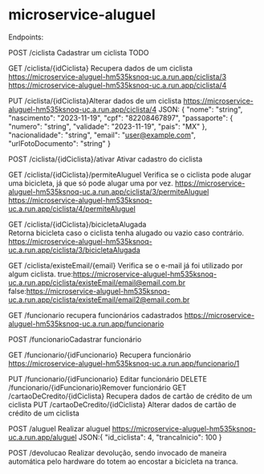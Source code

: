 # microservice-aluguel


Endpoints:

POST /ciclista Cadastrar um ciclista TODO


GET /ciclista/{idCiclista} Recupera dados de um ciclista
https://microservice-aluguel-hm535ksnoq-uc.a.run.app/ciclista/3
https://microservice-aluguel-hm535ksnoq-uc.a.run.app/ciclista/4


PUT /ciclista/{idCiclista}Alterar dados de um ciclista
https://microservice-aluguel-hm535ksnoq-uc.a.run.app/ciclista/4
JSON:
{
  "nome": "string",
  "nascimento": "2023-11-19",
  "cpf": "82208467897",
  "passaporte": {
    "numero": "string",
    "validade": "2023-11-19",
    "pais": "MX"
  },
  "nacionalidade": "string",
  "email": "user@example.com",
  "urlFotoDocumento": "string"
}

POST /ciclista/{idCiclista}/ativar Ativar cadastro do ciclista

GET /ciclista/{idCiclista}/permiteAluguel Verifica se o ciclista pode alugar uma bicicleta, já que só pode alugar uma por vez.
https://microservice-aluguel-hm535ksnoq-uc.a.run.app/ciclista/3/permiteAluguel
https://microservice-aluguel-hm535ksnoq-uc.a.run.app/ciclista/4/permiteAluguel


GET /ciclista/{idCiclista}/bicicletaAlugada  
Retorna bicicleta caso o ciclista tenha alugado ou vazio caso contrário.
https://microservice-aluguel-hm535ksnoq-uc.a.run.app/ciclista/3/bicicletaAlugada


GET /ciclista/existeEmail/{email} Verifica se o e-mail já foi utilizado por algum ciclista.
true:https://microservice-aluguel-hm535ksnoq-uc.a.run.app/ciclista/existeEmail/email@email.com.br
false:https://microservice-aluguel-hm535ksnoq-uc.a.run.app/ciclista/existeEmail/email2@email.com.br

GET /funcionario recupera funcionários cadastrados
https://microservice-aluguel-hm535ksnoq-uc.a.run.app/funcionario

POST /funcionarioCadastrar funcionário

GET /funcionario/{idFuncionario} Recupera funcionário
https://microservice-aluguel-hm535ksnoq-uc.a.run.app/funcionario/1

PUT /funcionario/{idFuncionario} Editar funcionário
DELETE /funcionario/{idFuncionario}Remover funcionário
GET /cartaoDeCredito/{idCiclista} Recupera dados de cartão de crédito de um ciclista
PUT /cartaoDeCredito/{idCiclista}
Alterar dados de cartão de crédito de um ciclista

POST /aluguel Realizar aluguel
https://microservice-aluguel-hm535ksnoq-uc.a.run.app/aluguel
JSON:{
  "id_ciclista": 4,
  "trancaInicio": 100
}

POST /devolucao
Realizar devolução, sendo invocado de maneira automática pelo hardware do totem ao encostar a bicicleta na tranca.

